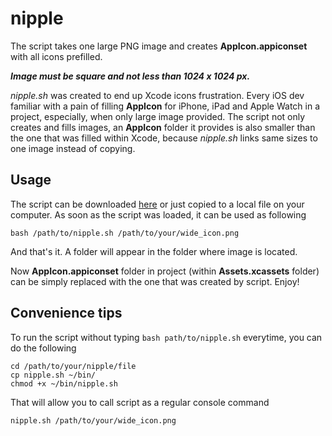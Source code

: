 
# nipple

The script takes one large PNG image and creates **AppIcon.appiconset** with all  icons prefilled.

 ***Image must be square and not less than 1024 x 1024 px.***

*nipple.sh* was created to end up Xcode icons frustration. Every iOS dev familiar with a pain of filling **AppIcon** for iPhone, iPad and Apple Watch in a project, especially, when only large image provided. The script not only creates and fills images, an  **AppIcon** folder it provides is also smaller than the one that was filled within Xcode, because *nipple.sh* links same sizes to one image instead of copying.


## Usage

The script can be downloaded [here](https://dl.dropbox.com/s/8zup7zpnvl2uy6c/nipple.sh?dl=1) or just copied to a local file on your computer. As soon as the script was loaded, it can be used as following

```
bash /path/to/nipple.sh /path/to/your/wide_icon.png
```

And that's it. A folder will appear in the folder where image is located.

Now  **AppIcon.appiconset** folder in project (within **Assets.xcassets** folder) can be simply replaced with the one that was created by script. Enjoy!

## Convenience tips

To run the script without typing ```bash path/to/nipple.sh``` everytime, you can do the following

```
cd /path/to/your/nipple/file
cp nipple.sh ~/bin/
chmod +x ~/bin/nipple.sh
```

That will allow you to call script as a regular console command

```
nipple.sh /path/to/your/wide_icon.png
```
